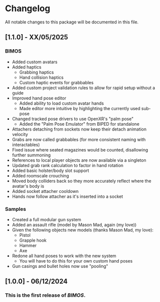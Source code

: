 # Changelog
All notable changes to this package will be documented in this file.

## [1.1.0] - XX/05/2025

### BIMOS
- Added custom avatars
- Added haptics
  - Grabbing haptics
  - Hand collision haptics
  - Custom haptic events for grabbables
- Added custom project validation rules to allow for rapid setup without a guide
- Improved hand pose editor
  - Added ability to load custom avatar hands
  - Made editor more intuitive by highlighting the currently used sub-pose
- Changed tracked pose drivers to use OpenXR's "palm pose"
  - Added the "Palm Pose Emulator" from BIPED for standalone
- Attachers detaching from sockets now keep their detach animation velocity
- Grabs are now called grabbables (for more consistent naming with interactables)
- Fixed issue where seated magazines would be counted, disallowing further summoning
- References to local player objects are now available via a singleton
- Updated grab rank calculation to factor in hand rotation
- Added basic holster/body slot support
- Added roomscale crouching
- Moved body colliders back so they more accurately reflect where the avatar's body is
- Added socket attacher cooldown
- Hands now follow attacher as it's inserted into a socket

### Samples
- Created a full modular gun system
- Added an assault rifle (model by Mason Mad, again (my love))
- Given the following objects new models (thanks Mason Mad, my love):
  - Pistol
  - Grapple hook
  - Hammer
  - Axe
- Redone all hand poses to work with the new system
  - You will have to do this for your own custom hand poses
- Gun casings and bullet holes now use "pooling"

## [1.0.0] - 06/12/2024

### This is the first release of *BIMOS*.